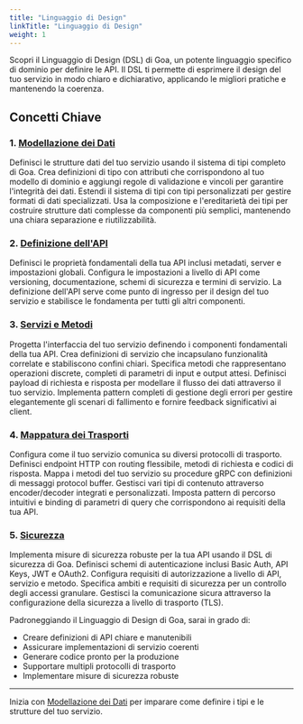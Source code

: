 ```yaml
---
title: "Linguaggio di Design"
linkTitle: "Linguaggio di Design"
weight: 1
---
```


Scopri il Linguaggio di Design (DSL) di Goa, un potente linguaggio specifico di dominio per definire le API. Il DSL ti permette di esprimere il design del tuo servizio in modo chiaro e dichiarativo, applicando le migliori pratiche e mantenendo la coerenza.

## Concetti Chiave

### 1. [Modellazione dei Dati](./1-data-modeling)

Definisci le strutture dati del tuo servizio usando il sistema di tipi completo di Goa. Crea definizioni di tipo con attributi che corrispondono al tuo modello di dominio e aggiungi regole di validazione e vincoli per garantire l'integrità dei dati. Estendi il sistema di tipi con tipi personalizzati per gestire formati di dati specializzati. Usa la composizione e l'ereditarietà dei tipi per costruire strutture dati complesse da componenti più semplici, mantenendo una chiara separazione e riutilizzabilità.

### 2. [Definizione dell'API](./2-api)

Definisci le proprietà fondamentali della tua API inclusi metadati, server e impostazioni globali. Configura le impostazioni a livello di API come versioning, documentazione, schemi di sicurezza e termini di servizio. La definizione dell'API serve come punto di ingresso per il design del tuo servizio e stabilisce le fondamenta per tutti gli altri componenti.

### 3. [Servizi e Metodi](./3-services-methods)

Progetta l'interfaccia del tuo servizio definendo i componenti fondamentali della tua API. Crea definizioni di servizio che incapsulano funzionalità correlate e stabiliscono confini chiari. Specifica metodi che rappresentano operazioni discrete, completi di parametri di input e output attesi. Definisci payload di richiesta e risposta per modellare il flusso dei dati attraverso il tuo servizio. Implementa pattern completi di gestione degli errori per gestire elegantemente gli scenari di fallimento e fornire feedback significativi ai client.

### 4. [Mappatura dei Trasporti](./4-transport-mapping)

Configura come il tuo servizio comunica su diversi protocolli di trasporto. Definisci endpoint HTTP con routing flessibile, metodi di richiesta e codici di risposta. Mappa i metodi del tuo servizio su procedure gRPC con definizioni di messaggi protocol buffer. Gestisci vari tipi di contenuto attraverso encoder/decoder integrati e personalizzati. Imposta pattern di percorso intuitivi e binding di parametri di query che corrispondono ai requisiti della tua API.

### 5. [Sicurezza](./5-security)

Implementa misure di sicurezza robuste per la tua API usando il DSL di sicurezza di Goa. Definisci schemi di autenticazione inclusi Basic Auth, API Keys, JWT e OAuth2. Configura requisiti di autorizzazione a livello di API, servizio e metodo. Specifica ambiti e requisiti di sicurezza per un controllo degli accessi granulare. Gestisci la comunicazione sicura attraverso la configurazione della sicurezza a livello di trasporto (TLS).

Padroneggiando il Linguaggio di Design di Goa, sarai in grado di:
- Creare definizioni di API chiare e manutenibili
- Assicurare implementazioni di servizio coerenti
- Generare codice pronto per la produzione
- Supportare multipli protocolli di trasporto
- Implementare misure di sicurezza robuste

---

Inizia con [Modellazione dei Dati](./1-data-modeling) per imparare come definire i tipi e le strutture del tuo servizio. 